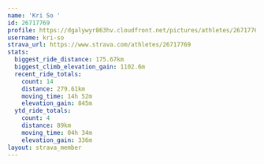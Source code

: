 ```yaml
---
name: 'Kri So '
id: 26717769
profile: https://dgalywyr863hv.cloudfront.net/pictures/athletes/26717769/7761026/14/large.jpg
username: kri-so
strava_url: https://www.strava.com/athletes/26717769
stats:
  biggest_ride_distance: 175.67km
  biggest_climb_elevation_gain: 1102.6m
  recent_ride_totals:
    count: 14
    distance: 279.61km
    moving_time: 14h 52m
    elevation_gain: 845m
  ytd_ride_totals:
    count: 4
    distance: 89km
    moving_time: 04h 34m
    elevation_gain: 336m
layout: strava_member
--- 
```

